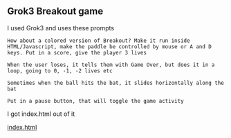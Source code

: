 ## Grok3 Breakout game

I used Grok3 and uses these prompts

```
How about a colored version of Breakout? Make it run inside HTML/Javascript, make the paddle be controlled by mouse or A and D keys. Put in a score, give the player 3 lives

When the user loses, it tells them with Game Over, but does it in a loop, going to 0, -1, -2 lives etc

Sometimes when the ball hits the bat, it slides horizontally along the bat

Put in a pause button, that will toggle the game activity

```

I got index.html out of it

[index.html](index.html)